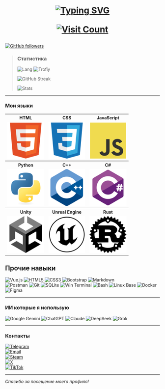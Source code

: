 <h1 align="center">
   <a href="https://git.io/typing-svg"><img src="https://readme-typing-svg.demolab.com?font=Fira+Code&weight=500&size=40&pause=1000&center=true&width=870&height=200&lines=This+is+ReNothing+GitHub+Profile+%F0%9F%A5%88+f09f988e" alt="Typing SVG" /></a>
   
   [![Visit Count](https://count.getloli.com/get/@renothing?theme=rule34)](#)
</h1>

[![GitHub followers](https://img.shields.io/github/followers/ReNothingg?style=social)](https://github.com/ReNothingg)

> ### Статистика
> ![Lang](https://github-readme-stats.vercel.app/api/top-langs?username=renothingg&locale=en&hide_title=false&layout=compact&card_width=320&langs_count=8&theme=radical&hide_border=false&order=2)
> ![Trofiy](https://github-profile-trophy.vercel.app/?username=renothingg&theme=radical)
> 
> ![GitHub Streak](https://github-readme-activity-graph.vercel.app/graph?username=renothingg&radius=16&theme=radical-84&area=true&order=5)
> 
> ![Stats](https://github-readme-stats.vercel.app/api?username=renothingg&show_icons=true&theme=radical)
>
___
### Мои языки
<table align="center">
  <tr>
    <th>HTML</th>
    <th>CSS</th>
    <th>JavaScript</th>
  </tr>
  <tr>
    <td><img src="https://raw.githubusercontent.com/devicons/devicon/master/icons/html5/html5-original.svg" width=120></td>
    <td><img src="https://raw.githubusercontent.com/devicons/devicon/master/icons/css3/css3-original.svg" width=120></td>
    <td><img src="https://raw.githubusercontent.com/devicons/devicon/master/icons/javascript/javascript-original.svg" width=120></td>
  </tr>
  <tr>
    <th>Python</th>
    <th>C++</th>
    <th>C#</th>
  </tr>
  <tr>
    <td><img src="https://raw.githubusercontent.com/devicons/devicon/master/icons/python/python-original.svg" width=120></td>
    <td><img src="https://raw.githubusercontent.com/devicons/devicon/master/icons/cplusplus/cplusplus-original.svg" width=120></td>
    <td><img src="https://raw.githubusercontent.com/devicons/devicon/master/icons/csharp/csharp-original.svg" width=120></td>
  </tr>
  <tr>
    <th>Unity</th>
    <th>Unreal Engine</th>
    <th>Rust</th>
  </tr>
  <tr>
    <td><img src="https://raw.githubusercontent.com/devicons/devicon/master/icons/unity/unity-original.svg" width=120></td>
    <td><img src="https://raw.githubusercontent.com/devicons/devicon/master/icons/unrealengine/unrealengine-original.svg" width=120></td>
    <td><img src="https://raw.githubusercontent.com/devicons/devicon/master/icons/rust/rust-plain.svg" width=120></td>
  </tr>
</table>

## Прочие навыки
![Vue.js](https://img.shields.io/badge/vuejs-%2335495e.svg?style=for-the-badge&logo=vuedotjs&logoColor=%234FC08D)
![HTML5](https://img.shields.io/badge/html5-%23E34F26.svg?style=for-the-badge&logo=html5&logoColor=white)
![CSS3](https://img.shields.io/badge/css3-%231572B6.svg?style=for-the-badge&logo=css3&logoColor=white)
![Bootstrap](https://img.shields.io/badge/bootstrap-%238511FA.svg?style=for-the-badge&logo=bootstrap&logoColor=white)
![Markdown](https://img.shields.io/badge/Markdown-000000?style=for-the-badge&logo=markdown&logoColor=white)   
![Postman](https://img.shields.io/badge/Postman-FF6C37?style=for-the-badge&logo=postman&logoColor=white)
![Git](https://img.shields.io/badge/GIT-E44C30?style=for-the-badge&logo=git&logoColor=white) 
![SQLite](https://img.shields.io/badge/sqlite-%2307405e.svg?style=for-the-badge&logo=sqlite&logoColor=white)
![Win Terminal](https://img.shields.io/badge/windows%20terminal-4D4D4D?style=for-the-badge&logo=windows%20terminal&logoColor=white) 
![Bash](https://img.shields.io/badge/Shell_Script-121011?style=for-the-badge&logo=gnu-bash&logoColor=white)
![Linux Base](https://img.shields.io/badge/Linux-FCC624?style=for-the-badge&logo=linux&logoColor=black)
![Docker](https://img.shields.io/badge/docker-%230db7ed.svg?style=for-the-badge&logo=docker&logoColor=white)
![Figma](https://img.shields.io/badge/figma-%230db7ed.svg?style=for-the-badge&logo=figma&logoColor=white)
___
### ИИ которые я использую
![Google Gemini](https://img.shields.io/badge/google%20gemini-8E75B2?style=for-the-badge&logo=google%20gemini&logoColor=white)
![ChatGPT](https://img.shields.io/badge/chatGPT-74aa9c?style=for-the-badge&logo=openai&logoColor=white)
![Claude](https://img.shields.io/badge/Claude-000000?style=for-the-badge&logo=anthropic&logoColor=white)
![DeepSeek](https://img.shields.io/badge/DeepSeek-0066FF?style=for-the-badge&logo=deepseek&logoColor=white)
![Grok](https://img.shields.io/badge/Grok-000000?style=for-the-badge&logo=grok&logoColor=white)
___

### Контакты
[![Telegram](https://img.shields.io/badge/Telegram-2CA5E0?style=for-the-badge&logo=telegram&logoColor=white)](https://t.me/ReNothingg)  
[![Email](https://img.shields.io/badge/Email-D14836?style=for-the-badge&logo=gmail&logoColor=white)](mailto:pashasob2009@gmail.com)  
[![Steam](https://img.shields.io/badge/Steam-000000?style=for-the-badge&logo=steam&logoColor=white)](https://steamcommunity.com/id/Arbuzekkk)  
[![X](https://img.shields.io/badge/X-1DA1F2?style=for-the-badge&logo=twitter&logoColor=white)](https://x.com/BLOOTBER515)  
[![TikTok](https://img.shields.io/badge/TikTok-000000?style=for-the-badge&logo=tiktok&logoColor=white)](https://www.tiktok.com/@renothingg)

---

*Спасибо за посещение моего профиля!*
